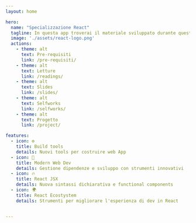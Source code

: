 ```yaml
---
layout: home

hero:
  name: "Specializzazione React"
  tagline: In questa app troverai il materiale sviluppato durante questo corso React. 
  image: './assets/react-logo.png'
  actions:
    - theme: alt
      text: Pre-requisiti
      link: /pre-requisiti/
    - theme: alt
      text: Letture
      link: /readings/
    - theme: alt
      text: Slides
      link: /slides/
    - theme: alt
      text: Selfworks
      link: /selfworks/
    - theme: alt
      text: Progetto
      link: /project/

features:
  - icon: ⚙️
    title: Build tools
    details: Nuovi tools per costruire web App
  - icon: 🎉
    title: Modern Web Dev
    details: Gestione dipendenze e sviluppo con strumenti innovativi
  - icon: 🔥
    title: React JSX
    details: Nuova sintassi dichiarativa e functional components
  - icon: 🌍
    title: React Ecostystem
    details: Strumenti per migliorare l'esperienza di dev in React


---
```

